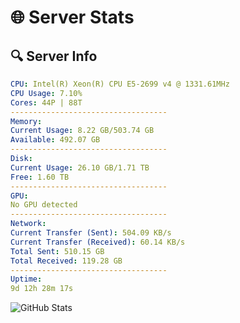 # 🌐 Server Stats
## 🔍 Server Info
```yaml
CPU: Intel(R) Xeon(R) CPU E5-2699 v4 @ 1331.61MHz
CPU Usage: 7.10%
Cores: 44P | 88T
-----------------------------------
Memory:
Current Usage: 8.22 GB/503.74 GB
Available: 492.07 GB
-----------------------------------
Disk:
Current Usage: 26.10 GB/1.71 TB
Free: 1.60 TB
-----------------------------------
GPU:
No GPU detected
-----------------------------------
Network:
Current Transfer (Sent): 504.09 KB/s
Current Transfer (Received): 60.14 KB/s
Total Sent: 510.15 GB
Total Received: 119.28 GB
-----------------------------------
Uptime:
9d 12h 28m 17s
```
![GitHub Stats](https://img.shields.io/badge/Updated-2025-04-29_05:37:05-blue)